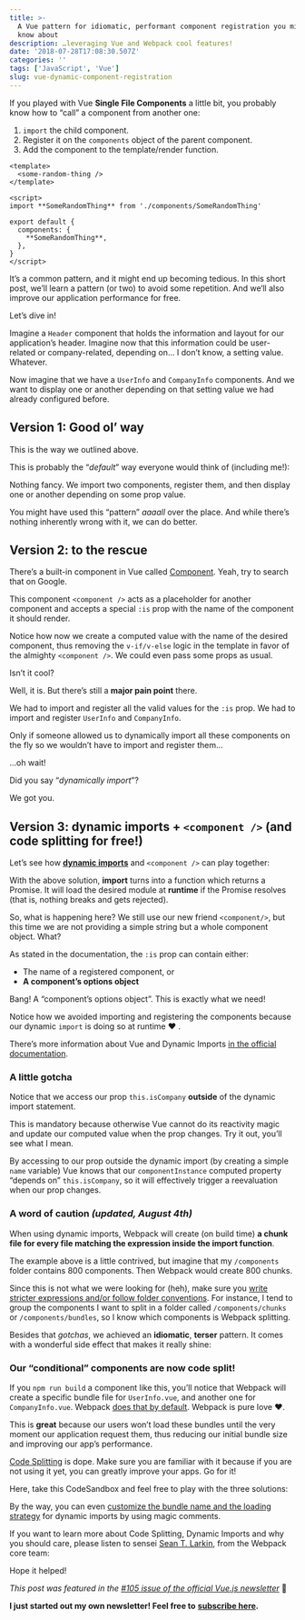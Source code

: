 ```yaml
---
title: >-
  A Vue pattern for idiomatic, performant component registration you might not
  know about
description: …leveraging Vue and Webpack cool features!
date: '2018-07-28T17:08:30.507Z'
categories: ''
tags: ['JavaScript', 'Vue']
slug: vue-dynamic-component-registration
---
```


If you played with Vue **Single File Components** a little bit, you probably know how to “call” a component from another one:

1.  `import` the child component.
2.  Register it on the `components` object of the parent component.
3.  Add the component to the template/render function.

```vue
<template>
  <some-random-thing />
</template>

<script>
import **SomeRandomThing** from './components/SomeRandomThing'

export default {
  components: {
    **SomeRandomThing**,
  },
}
</script>
```

It’s a common pattern, and it might end up becoming tedious. In this short post, we’ll learn a pattern (or two) to avoid some repetition. And we‘ll also improve our application performance for free.

Let’s dive in!

Imagine a `Header` component that holds the information and layout for our application’s header. Imagine now that this information could be user-related or company-related, depending on… I don’t know, a setting value. Whatever.

Now imagine that we have a `UserInfo` and `CompanyInfo` components. And we want to display one or another depending on that setting value we had already configured before.

## Version 1: Good ol’ way

This is the way we outlined above.

This is probably the “_default_” way everyone would think of (including me!):

Nothing fancy. We import two components, register them, and then display one or another depending on some prop value.

You might have used this “pattern” _aaaall_ over the place. And while there’s nothing inherently wrong with it, we can do better.

## Version 2: <component /> to the rescue

There’s a built-in component in Vue called [Component](https://vuejs.org/v2/guide/components.html#Dynamic-Components). Yeah, try to search that on Google.

This component `<component />` acts as a placeholder for another component and accepts a special `:is` prop with the name of the component it should render.

Notice how now we create a computed value with the name of the desired component, thus removing the `v-if/v-else` logic in the template in favor of the almighty `<component />`. We could even pass some props as usual.

Isn’t it cool?

Well, it is. But there’s still a **major pain point** there.

We had to import and register all the valid values for the `:is` prop. We had to import and register `UserInfo` and `CompanyInfo`.

Only if someone allowed us to dynamically import all these components on the fly so we wouldn’t have to import and register them…

…oh wait!

Did you say “_dynamically import_”?

We got you.

## Version 3: dynamic imports + `<component />` (and code splitting for free!)

Let’s see how [**dynamic imports**](https://webpack.js.org/guides/code-splitting/#dynamic-imports) and `<component />` can play together:

With the above solution, **import** turns into a function which returns a Promise. It will load the desired module at **runtime** if the Promise resolves (that is, nothing breaks and gets rejected).

So, what is happening here? We still use our new friend `<component/>`, but this time we are not providing a simple string but a whole component object. What?

As stated in the documentation, the `:is` prop can contain either:

- The name of a registered component, or
- **A component’s options object**

Bang! A “component’s options object”. This is exactly what we need!

Notice how we avoided importing and registering the components because our dynamic `import` is doing so at runtime ❤ .

There’s more information about Vue and Dynamic Imports [in the official documentation](https://vuejs.org/v2/guide/components-dynamic-async.html).

### A little gotcha

Notice that we access our prop `this.isCompany` **outside** of the dynamic import statement.

This is mandatory because otherwise Vue cannot do its reactivity magic and update our computed value when the prop changes. Try it out, you’ll see what I mean.

By accessing to our prop outside the dynamic import (by creating a simple `name` variable) Vue knows that our `componentInstance` computed property “depends on” `this.isCompany`, so it will effectively trigger a reevaluation when our prop changes.

### A word of caution _(updated, August 4th)_

When using dynamic imports, Webpack will create (on build time) **a chunk file for every file matching the expression inside the import function**.

The example above is a little contrived, but imagine that my `/components` folder contains 800 components. Then Webpack would create 800 chunks.

Since this is not what we were looking for (heh), make sure you [write stricter expressions and/or follow folder conventions](https://twitter.com/TheLarkInn/status/1025918613557981184). For instance, I tend to group the components I want to split in a folder called `/components/chunks` or `/components/bundles`, so I know which components is Webpack splitting.

Besides that _gotchas_, we achieved an **idiomatic**, **terser** pattern. It comes with a wonderful side effect that makes it really shine:

### Our “conditional” components are now code split!

If you `npm run build` a component like this, you’ll notice that Webpack will create a specific bundle file for `UserInfo.vue`, and another one for `CompanyInfo.vue`. Webpack [does that by default](https://webpack.js.org/guides/code-splitting/#dynamic-imports). Webpack is pure love ❤.

This is **great** because our users won’t load these bundles until the very moment our application request them, thus reducing our initial bundle size and improving our app’s performance.

[Code Splitting](https://webpack.js.org/guides/code-splitting/) is dope. Make sure you are familiar with it because if you are not using it yet, you can greatly improve your apps. Go for it!

Here, take this CodeSandbox and feel free to play with the three solutions:

By the way, you can even [customize the bundle name and the loading strategy](https://webpack.js.org/api/module-methods/#import-) for dynamic imports by using magic comments.

If you want to learn more about Code Splitting, Dynamic Imports and why you should care, please listen to sensei [Sean T. Larkin](https://medium.com/u/393110b0b9e4), from the Webpack core team:

Hope it helped!

_This post was featured in the_ [_#105 issue of the official Vue.js newsletter_](https://www.getrevue.co/profile/vuenewsletter/issues/105-vue-js-sprint-sneak-peek-get-the-vuevixens-scholarship-for-vue-js-london-125646) 💃

**I just started out my own newsletter! Feel free to** [**subscribe here**](https://buttondown.email/afontcu)**.**
